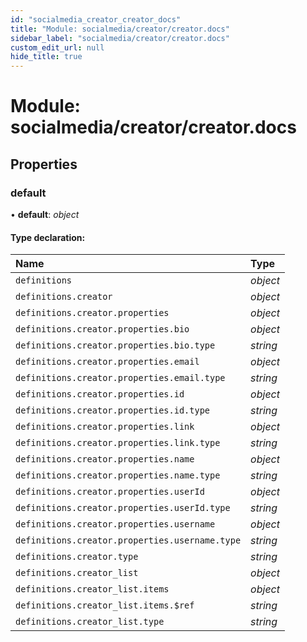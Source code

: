 ```yaml
---
id: "socialmedia_creator_creator_docs"
title: "Module: socialmedia/creator/creator.docs"
sidebar_label: "socialmedia/creator/creator.docs"
custom_edit_url: null
hide_title: true
---
```


# Module: socialmedia/creator/creator.docs

## Properties

### default

• **default**: *object*

#### Type declaration:

| Name | Type |
| :------ | :------ |
| `definitions` | *object* |
| `definitions.creator` | *object* |
| `definitions.creator.properties` | *object* |
| `definitions.creator.properties.bio` | *object* |
| `definitions.creator.properties.bio.type` | *string* |
| `definitions.creator.properties.email` | *object* |
| `definitions.creator.properties.email.type` | *string* |
| `definitions.creator.properties.id` | *object* |
| `definitions.creator.properties.id.type` | *string* |
| `definitions.creator.properties.link` | *object* |
| `definitions.creator.properties.link.type` | *string* |
| `definitions.creator.properties.name` | *object* |
| `definitions.creator.properties.name.type` | *string* |
| `definitions.creator.properties.userId` | *object* |
| `definitions.creator.properties.userId.type` | *string* |
| `definitions.creator.properties.username` | *object* |
| `definitions.creator.properties.username.type` | *string* |
| `definitions.creator.type` | *string* |
| `definitions.creator_list` | *object* |
| `definitions.creator_list.items` | *object* |
| `definitions.creator_list.items.$ref` | *string* |
| `definitions.creator_list.type` | *string* |
